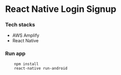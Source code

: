 # React Native Login Signup

### Tech stacks

* AWS Amplify
* React Native

### Run app

```
	npm install
	react-native run-android
```
